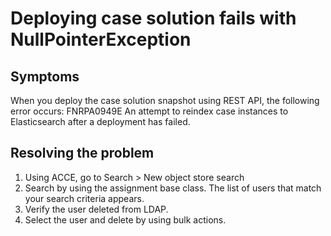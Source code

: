 # Deploying case solution fails with NullPointerException

## Symptoms

When you deploy the case solution snapshot using REST API, the following error occurs:
FNRPA0949E An attempt to reindex case instances to Elasticsearch after a deployment has
failed.

## Resolving the problem

1. Using ACCE, go to Search > New object store search
2. Search by using the assignment base class. The list of users that match your search criteria
appears.
3. Verify the user deleted from LDAP.
4. Select the user and delete by using bulk actions.
